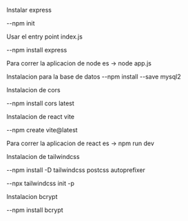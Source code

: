 Instalar express

--npm init

Usar el entry point index.js
  
--npm install express
  
Para correr la aplicacion de node es -> node app.js 

Instalacion para la base de datos
--npm install --save mysql2

Instalacion de cors

--npm install cors latest

Instalacion de react vite

--npm create vite@latest

Para correr la aplicacion de react es -> npm run dev

Instalacion de tailwindcss

--npm install -D tailwindcss postcss autoprefixer

--npx tailwindcss init -p

Instalacion bcrypt

--npm install bcrypt
